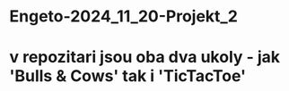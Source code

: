 # Engeto-2024_11_20-Projekt_2
# v repozitari jsou oba dva ukoly - jak 'Bulls & Cows'  tak i 'TicTacToe'
